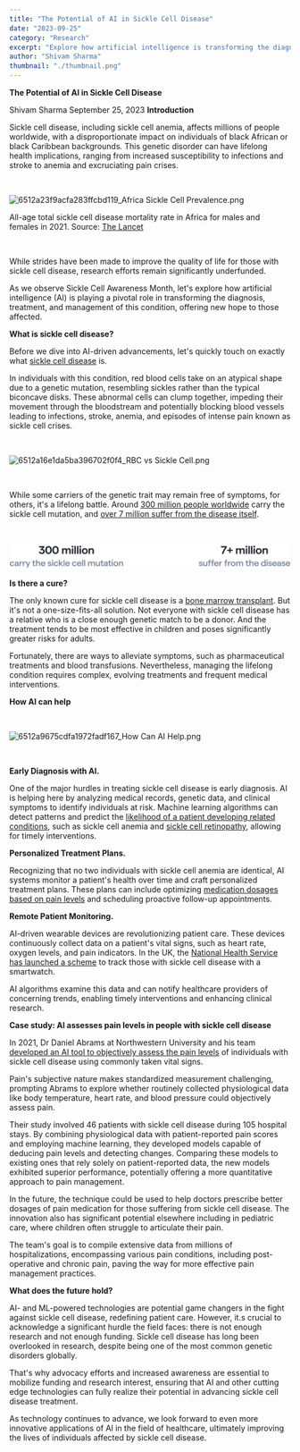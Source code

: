 ```yaml
---
title: "The Potential of AI in Sickle Cell Disease"
date: "2023-09-25"
category: "Research"
excerpt: "Explore how artificial intelligence is transforming the diagnosis, treatment, and management of sickle cell disease. From early detection to personalized treatment plans and remote monitoring, discover the innovative ways AI is offering new hope to millions affected by this genetic disorder."
author: "Shivam Sharma"
thumbnail: "./thumbnail.png"
---
```


**The Potential of AI in Sickle Cell Disease**

Shivam Sharma
September 25, 2023
**Introduction**

Sickle cell disease, including sickle cell anemia, affects millions of
people worldwide, with a disproportionate impact on individuals of black
African or black Caribbean backgrounds. This genetic disorder can have
lifelong health implications, ranging from increased susceptibility to
infections and stroke to anemia and excruciating pain crises.

‍

![6512a23f9acfa283ffcbd119_Africa Sickle Cell
Prevalence.png](./image1.png)

All-age total sickle cell disease mortality rate in Africa for males and
females in 2021. Source: [The
Lancet](<https://www.thelancet.com/journals/lanhae/article/PIIS2352-3026(23)00118-7/fulltext>)

‍

While strides have been made to improve the quality of life for those
with sickle cell disease, research efforts remain significantly
underfunded.

As we observe Sickle Cell Awareness Month, let\'s explore how artificial
intelligence (AI) is playing a pivotal role in transforming the
diagnosis, treatment, and management of this condition, offering new
hope to those affected.

**What is sickle cell disease?**

Before we dive into AI-driven advancements, let's quickly
touch on exactly what [sickle cell
disease](https://www.mayoclinic.org/diseases-conditions/sickle-cell-anemia/symptoms-causes/syc-20355876)
is.

In individuals with this condition, red blood cells take on an atypical
shape due to a genetic mutation, resembling sickles rather than the
typical biconcave disks. These abnormal cells can clump together,
impeding their movement through the bloodstream and potentially blocking
blood vessels leading to infections, stroke, anemia, and episodes of
intense pain known as sickle cell crises.

‍

![6512a16e1da5ba396702f0f4_RBC vs Sickle
Cell.png](./image2.png)

‍

While some carriers of the genetic trait may remain free of symptoms,
for others, it\'s a lifelong battle. Around [300 million people
worldwide](https://www.ncbi.nlm.nih.gov/books/NBK537130/) carry the
sickle cell mutation, and [over 7 million suffer from the disease
itself](<https://www.thelancet.com/journals/lanhae/article/PIIS2352-3026(23)00118-7/fulltext>).

‍

![6512a2720b81ddcea188a9ba_Stats.png](./image3.png)

**Is there a cure?**

The only known cure for sickle cell disease is a [bone marrow
transplant](https://www.nhlbi.nih.gov/health/sickle-cell-disease/treatment#:~:text=A%20blood%20and%20bone%20marrow,match%20to%20be%20a%20donor.).
But it's not a one-size-fits-all solution. Not everyone
with sickle cell disease has a relative who is a close enough genetic
match to be a donor. And the treatment tends to be most effective in
children and poses significantly greater risks for adults.

Fortunately, there are ways to alleviate symptoms, such as
pharmaceutical treatments and blood transfusions. Nevertheless, managing
the lifelong condition requires complex, evolving treatments and
frequent medical interventions.

**How AI can help**

‍

![6512a9675cdfa1972fadf167_How Can AI
Help.png](./image4.png)

‍

**Early Diagnosis with AI.**

One of the major hurdles in treating sickle cell disease is early
diagnosis. AI is helping here by analyzing medical records, genetic
data, and clinical symptoms to identify individuals at risk. Machine
learning algorithms can detect patterns and predict the [likelihood of a
patient developing related
conditions](https://pubmed.ncbi.nlm.nih.gov/37355428/), such as sickle
cell anemia and [sickle cell
retinopathy](https://www.ncbi.nlm.nih.gov/pmc/articles/PMC8452674/),
allowing for timely interventions.

**Personalized Treatment Plans.**

Recognizing that no two individuals with sickle cell anemia are
identical, AI systems monitor a patient\'s health over time and craft
personalized treatment plans. These plans can include optimizing
[medication dosages based on pain
levels](https://www.newscientist.com/article/2271074-ai-helps-assess-pain-levels-in-people-with-sickle-cell-disease/)
and scheduling proactive follow-up appointments.

**Remote Patient Monitoring.**

AI-driven wearable devices are revolutionizing patient care. These
devices continuously collect data on a patient\'s vital signs, such as
heart rate, oxygen levels, and pain indicators. In the UK, the [National
Health Service has launched a
scheme](https://www.lnwh.nhs.uk/news/ai-employed-to-help-fight-sickle-cell-disease-8570/)
to track those with sickle cell disease with a smartwatch.

AI algorithms examine this data and can notify healthcare providers of
concerning trends, enabling timely interventions and enhancing clinical
research.

**Case study: AI assesses pain levels in people with sickle cell
disease**

In 2021, Dr Daniel Abrams at Northwestern University and his team
[developed an AI tool to objectively assess the pain
levels](https://journals.plos.org/ploscompbiol/article?id=10.1371/journal.pcbi.1008542)
of individuals with sickle cell disease using commonly taken vital
signs.

Pain\'s subjective nature makes standardized measurement challenging,
prompting Abrams to explore whether routinely collected physiological
data like body temperature, heart rate, and blood pressure could
objectively assess pain.

Their study involved 46 patients with sickle cell disease during 105
hospital stays. By combining physiological data with patient-reported
pain scores and employing machine learning, they developed models
capable of deducing pain levels and detecting changes. Comparing these
models to existing ones that rely solely on patient-reported data, the
new models exhibited superior performance, potentially offering a more
quantitative approach to pain management.

In the future, the technique could be used to help doctors prescribe
better dosages of pain medication for those suffering from sickle cell
disease. The innovation also has significant potential elsewhere
including in pediatric care, where children often struggle to articulate
their pain.

The team's goal is to compile extensive data from millions
of hospitalizations, encompassing various pain conditions, including
post-operative and chronic pain, paving the way for more effective pain
management practices.

**What does the future hold?**

AI- and ML-powered technologies are potential game changers in the fight
against sickle cell disease, redefining patient care. However,
it.s crucial to acknowledge a significant hurdle the field
faces: there is not enough research and not enough funding. Sickle cell
disease has long been overlooked in research, despite being one of the
most common genetic disorders globally.

That's why advocacy efforts and increased awareness are
essential to mobilize funding and research interest, ensuring that AI
and other cutting edge technologies can fully realize their potential in
advancing sickle cell disease treatment.

As technology continues to advance, we look forward to even more
innovative applications of AI in the field of healthcare, ultimately
improving the lives of individuals affected by sickle cell disease.
